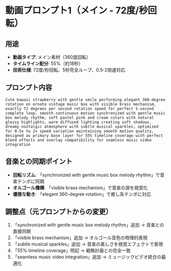 # 動画プロンプト1（メイン - 72度/秒回転）

## 用途
- **動画タイプ**: メイン素材（360度回転）
- **タイムライン配分**: 55%（約18秒）
- **技術仕様**: 72度/秒回転、5秒完全ループ、0.5-2倍速対応

## プロンプト内容
```
Cute kawaii strawberry with gentle smile performing elegant 360-degree rotation on ornate vintage music box with visible brass mechanism, exactly 72 degrees per second rotation speed for perfect 5-second complete loop, smooth continuous motion synchronized with gentle music box melody rhythm, soft pastel pink and cream colors with natural glossy highlights, warm diffused lighting creating soft shadows, dreamy nostalgic atmosphere with subtle musical sparkles, optimized for 0.5x to 2x speed variation maintaining smooth motion quality, designed as primary base layer for 55% timeline coverage with perfect blend effects and overlay compatibility for seamless music video integration
```

## 音楽との同期ポイント
- **回転リズム**: 「synchronized with gentle music box melody rhythm」で音楽テンポに同期
- **オルゴール機構**: 「visible brass mechanism」で音楽の源を視覚化
- **優雅な動き**: 「elegant 360-degree rotation」で癒し系テンポに対応

## 調整点（元プロンプトからの変更）
1. 「synchronized with gentle music box melody rhythm」追加 → 音楽との直接同期
2. 「visible brass mechanism」追加 → オルゴール音色の物理的表現
3. 「subtle musical sparkles」追加 → 音楽の美しさを視覚エフェクトで表現
4. 「55% timeline coverage」明記 → 戦略計画との完全一致
5. 「seamless music video integration」追加 → ミュージックビデオ統合の最適化